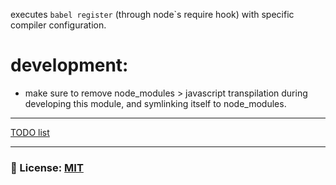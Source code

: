 executes `babel register` (through node`s require hook) with specific compiler configuration.

# development: 
- make sure to remove node_modules > javascript transpilation during developing this module, and symlinking itself to node_modules.

___

[TODO list](/documentation/TODO.md)

___

### 🔑 License: [MIT](/.github/LICENSE)
